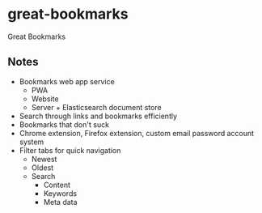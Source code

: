 # great-bookmarks
Great Bookmarks

## Notes
- Bookmarks web app service
  - PWA
  - Website
  - Server + Elasticsearch document store
- Search through links and bookmarks efficiently
- Bookmarks that don't suck
- Chrome extension, Firefox extension, custom email password account system
- Filter tabs for quick navigation
  - Newest
  - Oldest
  - Search
    - Content
    - Keywords
    - Meta data

